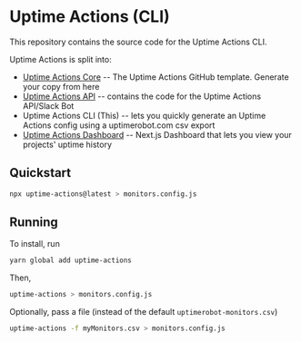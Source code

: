 # Uptime Actions (CLI)
This repository contains the source code for the Uptime Actions CLI.

Uptime Actions is split into:

- [Uptime Actions Core](https://github.com/KhushrajRathod/UptimeActions) -- The Uptime Actions GitHub template. Generate your copy from here
- [Uptime Actions API](https://github.com/KhushrajRathod/UptimeActionsAPI) -- contains the code for the Uptime Actions API/Slack Bot
- Uptime Actions CLI (This) -- lets you quickly generate an Uptime Actions config using a uptimerobot.com csv export
- [Uptime Actions Dashboard](https://github.com/KhushrajRathod/UptimeActionsDashboard) -- Next.js Dashboard that lets you view your projects' uptime history

## Quickstart

```bash
npx uptime-actions@latest > monitors.config.js
```

## Running
To install, run

```bash
yarn global add uptime-actions
```

Then,
```bash
uptime-actions > monitors.config.js
```

Optionally, pass a file (instead of the default `uptimerobot-monitors.csv`)

```bash
uptime-actions -f myMonitors.csv > monitors.config.js
```